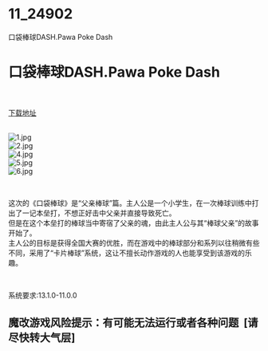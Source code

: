 # 11_24902
口袋棒球DASH.Pawa Poke Dash
# 口袋棒球DASH.Pawa Poke Dash
 <br/></br>
[下载地址](https://www.switch520.cc/article/24902 "下载地址")
<br/></br>

<p><img title="1.jpg" src="https://www.switch520.cc/muke_img/2021_11_26_74a48b8e32568.jpg" alt="1.jpg"><br>
<img title="2.jpg" src="https://www.switch520.cc/muke_img/2021_11_26_76ecccfd3d457.jpg" alt="2.jpg"><br>
<img title="4.jpg" src="https://www.switch520.cc/muke_img/2021_11_26_ac4abb058afa7.jpg" alt="4.jpg"><br>
<img title="5.jpg" src="https://www.switch520.cc/muke_img/2021_11_26_978f2fb6f3bc3.jpg" alt="5.jpg"><br>
<img title="6.jpg" src="https://www.switch520.cc/muke_img/2021_11_26_e325169afa574.jpg" alt="6.jpg"></p>
<p>&nbsp;</p>
<p>这次的《口袋棒球》是“父亲棒球”篇。主人公是一个小学生，在一次棒球训练中打出了一记本垒打，不想正好击中父亲并直接导致死亡。<br>
但是在这个本垒打的棒球当中寄宿了父亲的魂，由此主人公与其“棒球父亲”的故事开始了。<br>
主人公的目标是获得全国大赛的优胜，而在游戏中的棒球部分和系列以往稍微有些不同，采用了“卡片棒球”系统，这让不擅长动作游戏的人也能享受到该游戏的乐趣。</p>
<p>&nbsp;</p>
<p>系统要求:13.1.0-11.0.0</p>
<h2>魔改游戏风险提示：有可能无法运行或者各种问题 &nbsp;[请尽快转大气层]</h2>




